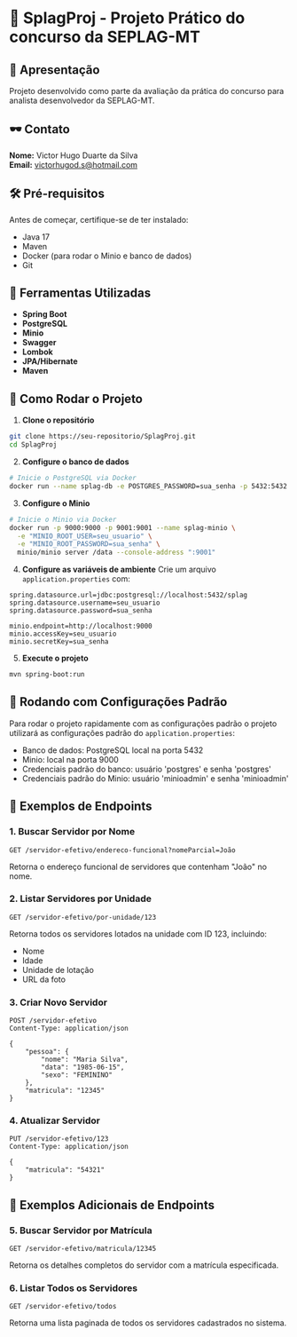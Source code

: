 # 🚀 SplagProj - Projeto Prático do concurso da SEPLAG-MT

## 📝 Apresentação
Projeto desenvolvido como parte da avaliação da prática do concurso para analista desenvolvedor da SEPLAG-MT.

## 🕶️️ Contato 
**Nome:** Victor Hugo Duarte da Silva  
**Email:** victorhugod.s@hotmail.com

## 🛠️ Pré-requisitos
Antes de começar, certifique-se de ter instalado:
- Java 17 
- Maven 
- Docker (para rodar o Minio e banco de dados)
- Git 

## 🎣 Ferramentas Utilizadas
- **Spring Boot**
- **PostgreSQL**
- **Minio**
- **Swagger**
- **Lombok**
- **JPA/Hibernate**
- **Maven**


## 🚀 Como Rodar o Projeto

1. **Clone o repositório**
```bash
git clone https://seu-repositorio/SplagProj.git
cd SplagProj
```

2. **Configure o banco de dados**
```bash
# Inicie o PostgreSQL via Docker
docker run --name splag-db -e POSTGRES_PASSWORD=sua_senha -p 5432:5432 -d postgres
```

3. **Configure o Minio**
```bash
# Inicie o Minio via Docker
docker run -p 9000:9000 -p 9001:9001 --name splag-minio \
  -e "MINIO_ROOT_USER=seu_usuario" \
  -e "MINIO_ROOT_PASSWORD=sua_senha" \
  minio/minio server /data --console-address ":9001"
```

4. **Configure as variáveis de ambiente**
Crie um arquivo `application.properties` com:
```properties
spring.datasource.url=jdbc:postgresql://localhost:5432/splag
spring.datasource.username=seu_usuario
spring.datasource.password=sua_senha

minio.endpoint=http://localhost:9000
minio.accessKey=seu_usuario
minio.secretKey=sua_senha
```

5. **Execute o projeto**
```bash
mvn spring-boot:run
```

## 🚀 Rodando com Configurações Padrão
Para rodar o projeto rapidamente com as configurações padrão o projeto utilizará as configurações padrão do `application.properties`:

- Banco de dados: PostgreSQL local na porta 5432
- Minio: local na porta 9000
- Credenciais padrão do banco: usuário 'postgres' e senha 'postgres'
- Credenciais padrão do Minio: usuário 'minioadmin' e senha 'minioadmin'

## 🌟 Exemplos de Endpoints

### 1. Buscar Servidor por Nome
```http
GET /servidor-efetivo/endereco-funcional?nomeParcial=João
```
Retorna o endereço funcional de servidores que contenham "João" no nome.

### 2. Listar Servidores por Unidade
```http
GET /servidor-efetivo/por-unidade/123
```
Retorna todos os servidores lotados na unidade com ID 123, incluindo:
- Nome
- Idade
- Unidade de lotação
- URL da foto

### 3. Criar Novo Servidor
```http
POST /servidor-efetivo
Content-Type: application/json

{
    "pessoa": {
        "nome": "Maria Silva",
        "data": "1985-06-15",
        "sexo": "FEMININO"
    },
    "matricula": "12345"
}
```

### 4. Atualizar Servidor
```http
PUT /servidor-efetivo/123
Content-Type: application/json

{
    "matricula": "54321"
}
```

## 🌟 Exemplos Adicionais de Endpoints

### 5. Buscar Servidor por Matrícula
```http
GET /servidor-efetivo/matricula/12345
```
Retorna os detalhes completos do servidor com a matrícula especificada.

### 6. Listar Todos os Servidores
```http
GET /servidor-efetivo/todos
```
Retorna uma lista paginada de todos os servidores cadastrados no sistema.
